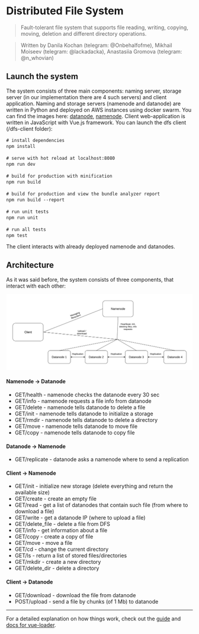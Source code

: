 # Distributed File System
>Fault-tolerant file system that supports file reading, writing, copying, moving, deletion and different directory operations.

>Written by Danila Kochan (telegram: @Onbehalfofme), Mikhail Moiseev (telegram: @lackadacka), Anastasiia Gromova (telegram: @n_whovian)

## Launch the system
The system consists of three main components: naming server, storage server (in our implementation there are 4 such servers) and client application.
Naming and storage servers (namenode and datanode) are written in Python and deployed on AWS instances using docker swarm.
You can find the images here: [datanode](https://hub.docker.com/repository/docker/onbehalfofme/dfs-datanode), [namenode](https://hub.docker.com/repository/docker/onbehalfofme/dfs-namenode).
Client web-application is written in JavaScript with Vue.js framework. 
You can launch the dfs client (/dfs-client folder):
``` 
# install dependencies
npm install

# serve with hot reload at localhost:8080
npm run dev

# build for production with minification
npm run build

# build for production and view the bundle analyzer report
npm run build --report

# run unit tests
npm run unit

# run all tests
npm test
```
The client interacts with already deployed namenode and datanodes.

## Architecture
As it was said before, the system consists of three components, that interact with each other:

![](image.png )

#### Namenode -> Datanode
* GET/health - namenode checks the datanode every 30 sec
* GET/info - namenode requests a file info from datanode
* GET/delete - namenode tells datanode to delete a file
* GET/init - namenode tells datanode to initialize a storage 
* GET/rmdir - namenode tells datanode to delete a directory
* GET/move - namenode tells datanode to move file
* GET/copy - namenode tells datanode to copy file

#### Datanode -> Namenode
* GET/replicate - datanode asks a namenode where to send a replication

#### Client -> Namenode
* GET/init - initialize new storage (delete everything and return the available size)
* GET/create - create an empty file
* GET/read - get a list of datanodes that contain such file (from where to download a file)
* GET/write - get a datanode IP (where to upload a file)
* GET/delete_file - delete a file from DFS
* GET/info - get information about a file
* GET/copy - create a copy of file
* GET/move - move a file
* GET/cd - change the current directory
* GET/ls - return a list of stored files/directories
* GET/mkdir - create a new directory
* GET/delete_dir - delete a directory

#### Client -> Datanode
* GET/download - download the file from datanode
* POST/upload - send a file by chunks (of 1 Mb) to datanode
---
For a detailed explanation on how things work, check out the [guide](http://vuejs-templates.github.io/webpack/) and [docs for vue-loader](http://vuejs.github.io/vue-loader).
